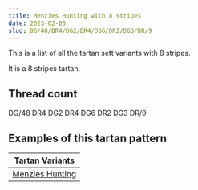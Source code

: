 ```yaml
---
title: Menzies Hunting with 8 stripes
date: 2023-02-05
slug: DG/48/DR4/DG2/DR4/DG6/DR2/DG3/DR/9
---
```

This is a list of all the tartan sett variants with 8 stripes.

It is a 8 stripes tartan.


## Thread count
DG/48 DR4 DG2 DR4 DG6 DR2 DG3 DR/9

## Examples of this tartan pattern

| Tartan Variants |
|---------------|
| [Menzies Hunting](/variants/dg/48/dr4/dg2/dr4/dg6/dr2/dg3/dr/9-dg11450d-draa0000)||

